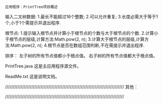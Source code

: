 
    应用程序：PrintTree项目概述


输入二叉树数据:
1.最长不能超过16个整数;
2.可以允许重复;
3.长度必需大于等于1个,小于1个需提示并退出程序.

根节点:
1.提示输入根节点并计算小于根节点的个数与大于根节点的个数.
2.计算小于根节点的层级,计算方法:Math.pow(2, n);
3.计算大于根节点的层级,计算方法:Math.pow(2, n);
4.根节点是否在数组范围判断,不在需提示并退出程序.

排序：
左子树的所有节点值都小于根点值。
右子树的所有节点值都大于根点值。

PrintTree.java
    这是主应用程序源文件。

ReadMe.txt
    这是说明文档。

/////////////////////////////////////////////////////////////////////////////
其他：

/////////////////////////////////////////////////////////////////////////////
